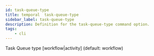 ```yaml
---
id: task-queue-type
title: temporal  task-queue-type
sidebar_label: task-queue-type
description: Definition for the task-queue-type command option.
tags:
	- cli
---
```

Task Queue type [workflow|activity] (default: workflow)
